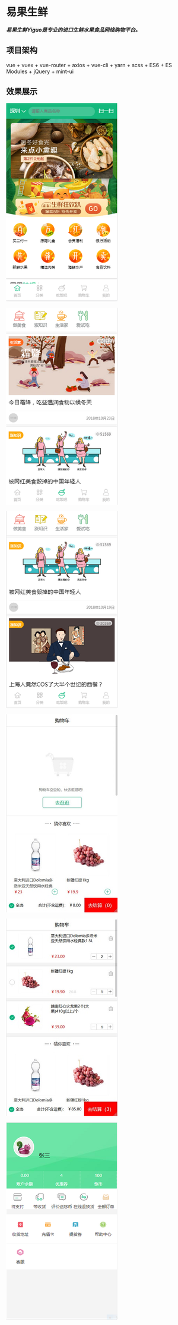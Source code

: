 # 易果生鲜
***易果生鲜Yiguo是专业的进口生鲜水果食品网络购物平台。***

## 项目架构
vue + vuex + vue-router + axios + vue-cli + yarn + scss + ES6 + ES Modules + jQuery + mint-ui

## 效果展示
![模块详情](01.png)  



![模块详情](02.png) 



![模块详情](03.png) 



![模块详情](04.jpg) 



![模块详情](05.jpg) 



![模块详情](06.png) 
